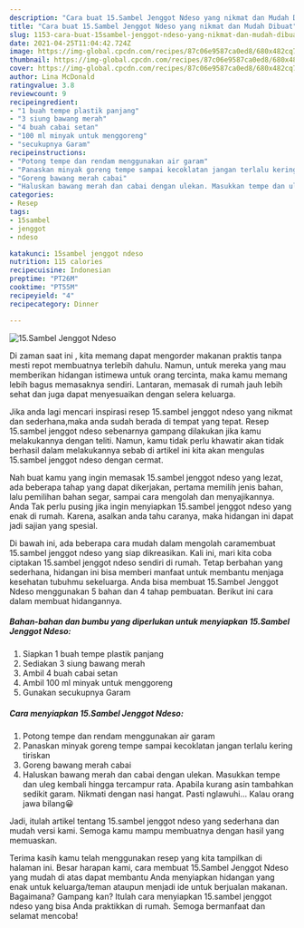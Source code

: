 ```yaml
---
description: "Cara buat 15.Sambel Jenggot Ndeso yang nikmat dan Mudah Dibuat"
title: "Cara buat 15.Sambel Jenggot Ndeso yang nikmat dan Mudah Dibuat"
slug: 1153-cara-buat-15sambel-jenggot-ndeso-yang-nikmat-dan-mudah-dibuat
date: 2021-04-25T11:04:42.724Z
image: https://img-global.cpcdn.com/recipes/87c06e9587ca0ed8/680x482cq70/15sambel-jenggot-ndeso-foto-resep-utama.jpg
thumbnail: https://img-global.cpcdn.com/recipes/87c06e9587ca0ed8/680x482cq70/15sambel-jenggot-ndeso-foto-resep-utama.jpg
cover: https://img-global.cpcdn.com/recipes/87c06e9587ca0ed8/680x482cq70/15sambel-jenggot-ndeso-foto-resep-utama.jpg
author: Lina McDonald
ratingvalue: 3.8
reviewcount: 9
recipeingredient:
- "1 buah tempe plastik panjang"
- "3 siung bawang merah"
- "4 buah cabai setan"
- "100 ml minyak untuk menggoreng"
- "secukupnya Garam"
recipeinstructions:
- "Potong tempe dan rendam menggunakan air garam"
- "Panaskan minyak goreng tempe sampai kecoklatan jangan terlalu kering tiriskan"
- "Goreng bawang merah cabai"
- "Haluskan bawang merah dan cabai dengan ulekan. Masukkan tempe dan uleg kembali hingga tercampur rata. Apabila kurang asin tambahkan sedikit garam. Nikmati dengan nasi hangat. Pasti nglawuhi... Kalau orang jawa bilang😀"
categories:
- Resep
tags:
- 15sambel
- jenggot
- ndeso

katakunci: 15sambel jenggot ndeso 
nutrition: 115 calories
recipecuisine: Indonesian
preptime: "PT26M"
cooktime: "PT55M"
recipeyield: "4"
recipecategory: Dinner

---
```



![15.Sambel Jenggot Ndeso](https://img-global.cpcdn.com/recipes/87c06e9587ca0ed8/680x482cq70/15sambel-jenggot-ndeso-foto-resep-utama.jpg)

Di zaman  saat ini , kita memang dapat mengorder makanan praktis tanpa mesti repot membuatnya terlebih dahulu. Namun, untuk mereka yang mau memberikan hidangan istimewa untuk orang tercinta, maka kamu memang lebih bagus memasaknya sendiri. Lantaran, memasak di rumah jauh lebih sehat dan juga dapat menyesuaikan dengan selera keluarga.

Jika anda lagi mencari inspirasi resep 15.sambel jenggot ndeso yang nikmat dan sederhana,maka anda sudah berada di tempat yang tepat. Resep 15.sambel jenggot ndeso  sebenarnya gampang dilakukan jika kamu melakukannya dengan teliti. Namun, kamu tidak perlu khawatir akan tidak berhasil dalam melakukannya 
sebab di artikel ini kita akan mengulas 15.sambel jenggot ndeso dengan cermat.  



Nah buat kamu yang ingin memasak 15.sambel jenggot ndeso yang lezat, ada beberapa tahap yang dapat dikerjakan, pertama memilih jenis bahan, lalu pemilihan bahan segar, sampai cara mengolah dan menyajikannya. Anda Tak perlu pusing jika ingin menyiapkan 15.sambel jenggot ndeso yang enak di rumah. Karena, asalkan anda  tahu caranya, maka hidangan ini dapat jadi sajian yang spesial.

Di bawah ini, ada beberapa cara mudah dalam mengolah caramembuat 15.sambel jenggot ndeso yang siap dikreasikan. Kali ini, mari kita coba ciptakan 15.sambel jenggot ndeso sendiri di rumah. Tetap berbahan yang sederhana, hidangan ini bisa memberi manfaat untuk membantu menjaga kesehatan tubuhmu sekeluarga. Anda bisa membuat 15.Sambel Jenggot Ndeso menggunakan 5 bahan dan 4 tahap pembuatan. Berikut ini cara dalam membuat hidangannya.

<!--inarticleads1-->

##### Bahan-bahan dan bumbu yang diperlukan untuk menyiapkan 15.Sambel Jenggot Ndeso:

1. Siapkan 1 buah tempe plastik panjang
1. Sediakan 3 siung bawang merah
1. Ambil 4 buah cabai setan
1. Ambil 100 ml minyak untuk menggoreng
1. Gunakan secukupnya Garam




<!--inarticleads2-->

##### Cara menyiapkan 15.Sambel Jenggot Ndeso:

1. Potong tempe dan rendam menggunakan air garam
1. Panaskan minyak goreng tempe sampai kecoklatan jangan terlalu kering tiriskan
1. Goreng bawang merah cabai
1. Haluskan bawang merah dan cabai dengan ulekan. Masukkan tempe dan uleg kembali hingga tercampur rata. Apabila kurang asin tambahkan sedikit garam. Nikmati dengan nasi hangat. Pasti nglawuhi... Kalau orang jawa bilang😀




Jadi, itulah artikel tentang  15.sambel jenggot ndeso  yang sederhana dan mudah versi kami. Semoga kamu mampu membuatnya dengan hasil yang memuaskan. 

Terima kasih kamu telah menggunakan resep yang kita tampilkan di halaman ini. Besar harapan kami, cara membuat  15.Sambel Jenggot Ndeso yang mudah di atas dapat membantu Anda menyiapkan hidangan yang enak untuk keluarga/teman ataupun menjadi ide untuk berjualan makanan. Bagaimana? Gampang kan? Itulah cara menyiapkan 15.sambel jenggot ndeso yang bisa Anda praktikkan di rumah. Semoga bermanfaat dan selamat mencoba!

